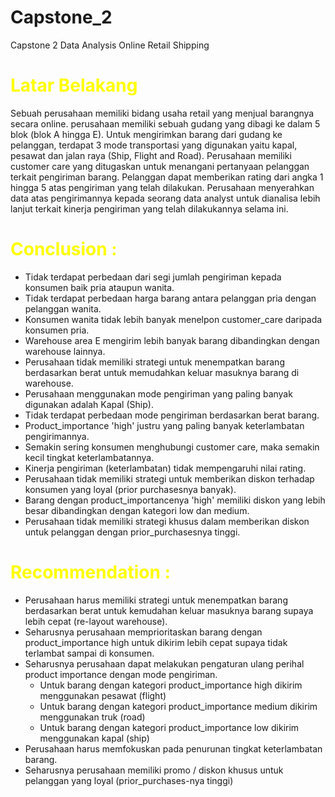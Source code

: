 # Capstone_2
Capstone 2 Data Analysis Online Retail Shipping

# <font color ='yellow'>Latar Belakang</font>
Sebuah perusahaan memiliki bidang usaha retail yang menjual barangnya secara online. perusahaan memiliki sebuah gudang yang dibagi ke dalam 5 blok (blok A hingga E). 
Untuk mengirimkan barang dari gudang ke pelanggan, terdapat 3 mode transportasi yang digunakan yaitu kapal, pesawat dan jalan raya (Ship, Flight and Road). 
Perusahaan memiliki customer care yang ditugaskan untuk menangani pertanyaan pelanggan terkait pengiriman barang. 
Pelanggan dapat memberikan rating dari angka 1 hingga 5 atas pengiriman yang telah dilakukan. 
Perusahaan menyerahkan data atas pengirimannya kepada seorang data analyst untuk dianalisa lebih lanjut terkait kinerja pengiriman yang telah dilakukannya selama ini. 


# <font color ='yellow'>Conclusion : </font>
- Tidak terdapat perbedaan dari segi jumlah pengiriman kepada konsumen baik pria ataupun wanita.
- Tidak terdapat perbedaan harga barang antara pelanggan pria dengan pelanggan wanita.
- Konsumen wanita tidak lebih banyak menelpon customer_care daripada konsumen pria.
- Warehouse area E mengirim lebih banyak barang dibandingkan dengan warehouse lainnya.
- Perusahaan tidak memiliki strategi untuk menempatkan barang berdasarkan berat untuk memudahkan keluar masuknya barang di warehouse.
- Perusahaan menggunakan mode pengiriman yang paling banyak digunakan adalah Kapal (Ship). 
- Tidak terdapat perbedaan mode pengiriman berdasarkan berat barang. 
- Product_importance 'high' justru yang paling banyak keterlambatan pengirimannya. 
- Semakin sering konsumen menghubungi customer care, maka semakin kecil tingkat keterlambatannya.
- Kinerja pengiriman (keterlambatan) tidak mempengaruhi nilai rating.
- Perusahaan tidak memiliki strategi untuk memberikan diskon terhadap konsumen yang loyal (prior purchasesnya banyak).
- Barang dengan product_importancenya 'high' memiliki diskon yang lebih besar dibandingkan dengan kategori low dan medium.
- Perusahaan tidak memiliki strategi khusus dalam memberikan diskon untuk pelanggan dengan prior_purchasesnya tinggi. 


# <font color ='yellow'>Recommendation :</font>
- Perusahaan harus memiliki strategi untuk menempatkan barang berdasarkan berat untuk kemudahan keluar masuknya barang supaya lebih cepat (re-layout warehouse). 
- Seharusnya perusahaan memprioritaskan barang dengan product_importance high untuk dikirim lebih cepat supaya tidak terlambat sampai di konsumen.
- Seharusnya perusahaan dapat melakukan pengaturan ulang perihal product importance dengan mode pengiriman. 
    - Untuk barang dengan kategori product_importance high dikirim menggunakan pesawat (flight)
    - Untuk barang dengan kategori product_importance medium dikirim menggunakan truk (road)
    - Untuk barang dengan kategori product_importance low dikirim menggunakan kapal (ship)
- Perusahaan harus memfokuskan pada penurunan tingkat keterlambatan barang. 
- Seharusnya perusahaan memiliki promo / diskon khusus untuk pelanggan yang loyal (prior_purchases-nya tinggi)


